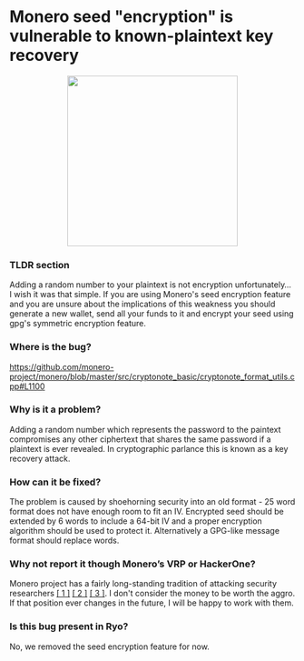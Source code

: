# Monero seed "encryption" is vulnerable to known-plaintext key recovery

<p align="center"><img src="https://ryo-currency.com/img/svg/ryo-privacy-for-everyone.svg" width="300"></p>

### TLDR section

Adding a random number to your plaintext is not encryption unfortunately… I wish it was that simple. If you are using Monero's seed encryption feature and you are unsure about the implications of this weakness you should generate a new wallet, send all your funds to it and encrypt your seed using gpg's symmetric encryption feature.

### Where is the bug?

https://github.com/monero-project/monero/blob/master/src/cryptonote_basic/cryptonote_format_utils.cpp#L1100

### Why is it a problem?

Adding a random number which represents the password to the paintext compromises any other ciphertext that shares the same password if a plaintext is ever revealed. In cryptographic parlance this is known as a key recovery attack.

### How can it be fixed?

The problem is caused by shoehorning security into an old format - 25 word format does not have enough room to fit an IV. Encrypted seed should be extended by 6 words to include a 64-bit IV and a proper encryption algorithm should be used to protect it. Alternatively a GPG-like message format should replace words.

### Why not report it though Monero’s VRP or HackerOne?

Monero project has a fairly long-standing tradition of attacking security researchers [[ 1 ]](https://www.reddit.com/r/Monero/comments/5q60b3/security_issue_in_cryptonoteuniversalpool/dd24sbz/) [[ 2 ]](https://twitter.com/fireice_uk/status/977167686097690624) [[ 3 ]](https://hackerone.com/reports/291489). I don't consider the money to be worth the aggro. If that position ever changes in the future, I will be happy to work with them.

### Is this bug present in Ryo?

No, we removed the seed encryption feature for now.
